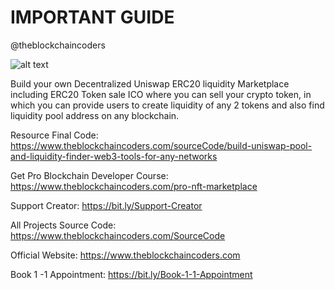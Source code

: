 # IMPORTANT GUIDE

@theblockchaincoders

![alt text](https://www.daulathussain.com/wp-content/uploads/2024/01/create-token-liquidity-marketplace.jpg)

Build your own Decentralized Uniswap ERC20 liquidity Marketplace including ERC20 Token sale ICO where you can sell your crypto token, in which you can provide users to create liquidity of any 2 tokens and also find liquidity pool address on any blockchain.

Resource Final Code: https://www.theblockchaincoders.com/sourceCode/build-uniswap-pool-and-liquidity-finder-web3-tools-for-any-networks

Get Pro Blockchain Developer Course: https://www.theblockchaincoders.com/pro-nft-marketplace

Support Creator: https://bit.ly/Support-Creator

All Projects Source Code: https://www.theblockchaincoders.com/SourceCode

Official Website: https://www.theblockchaincoders.com

Book 1 -1 Appointment: https://bit.ly/Book-1-1-Appointment
